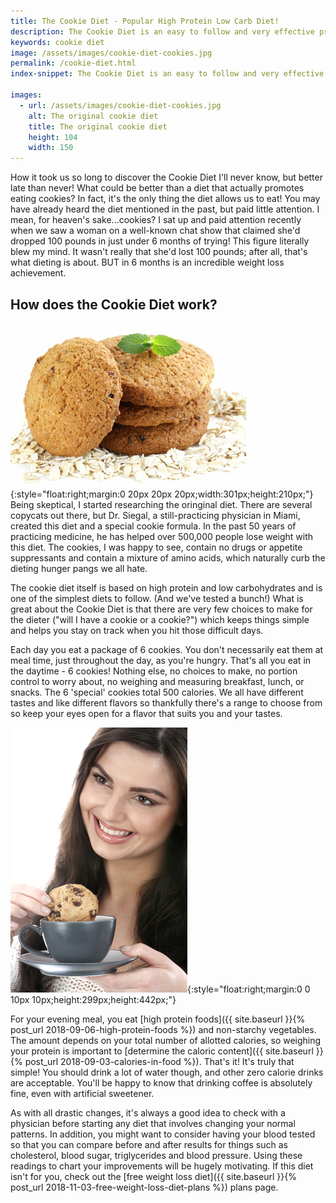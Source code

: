 ```yaml
---
title: The Cookie Diet - Popular High Protein Low Carb Diet!
description: The Cookie Diet is an easy to follow and very effective program based on high protein and low carb cookies! That's right, you actually eat cookies! Here's all you need to know about the cookie diet.
keywords: cookie diet
image: /assets/images/cookie-diet-cookies.jpg 
permalink: /cookie-diet.html
index-snippet: The Cookie Diet is an easy to follow and very effective program based on high protein and low carb cookies! That's right, you actually eat cookies! Here's all you need to know about the cookie diet.

images:
  - url: /assets/images/cookie-diet-cookies.jpg
    alt: The original cookie diet
    title: The original cookie diet
    height: 104
    width: 150
---
```

How it took us so long to discover the Cookie Diet I'll never know, but better late than never! What could be better than a diet that actually promotes eating cookies? In fact, it's the only thing the diet allows us to eat! You may have already heard the diet mentioned in the past, but paid little attention. I mean, for heaven's sake...cookies? I sat up and paid attention recently when we saw a woman on a well-known chat show that claimed she'd dropped 100 pounds in just under 6 months of trying! This figure literally blew my mind. It wasn't really that she'd lost 100 pounds; after all, that's what dieting is about. BUT in 6 months is an incredible weight loss achievement.

## How does the Cookie Diet work?
![The original cookie diet](/assets/images/cookie-diet-cookies.jpg){:style="float:right;margin:0 20px 20px 20px;width:301px;height:210px;"}
Being skeptical, I started researching the oringinal diet. There are several copycats out there, but Dr. Siegal, a still-practicing physician in Miami, created this diet and a special cookie formula. In the past 50 years of practicing medicine, he has helped over 500,000 people lose weight with this diet. The cookies, I was happy to see, contain no drugs or appetite suppressants and contain a mixture of amino acids, which naturally curb the dieting hunger pangs we all hate.

The cookie diet itself is based on high protein and low carbohydrates and is one of the simplest diets to follow. (And we've tested a bunch!) What is great about the Cookie Diet is that there are very few choices to make for the dieter ("will I have a cookie or a cookie?") which keeps things simple and helps you stay on track when you hit those difficult days.

Each day you eat a package of 6 cookies. You don't necessarily eat them at meal time, just throughout the day, as you're hungry. That's all you eat in the daytime - 6 cookies! Nothing else, no choices to make, no portion control to worry about, no weighing and measuring breakfast, lunch, or snacks. The 6 'special' cookies total 500 calories. We all have different tastes and like different flavors so thankfully there's a range to choose from so keep your eyes open for a flavor that suits you and your tastes.

![The cookie diet is a high protein low carb diet](/assets/images/cookiediet.jpg){:style="float:right;margin:0 0 10px 10px;height:299px;height:442px;"}

For your evening meal, you eat [high protein foods]({{ site.baseurl }}{% post_url 2018-09-06-high-protein-foods %}) and non-starchy vegetables. The amount depends on your total number of allotted calories, so weighing your protein is important to [determine the caloric content]({{ site.baseurl }}{% post_url 2018-09-03-calories-in-food %}). That's it! It's truly that simple! You should drink a lot of water though, and other zero calorie drinks are acceptable. You'll be happy to know that drinking coffee is absolutely fine, even with artificial sweetener.

As with all drastic changes, it's always a good idea to check with a physician before starting any diet that involves changing your normal patterns. In addition, you might want to consider having your blood tested so that you can compare before and after results for things such as cholesterol, blood sugar, triglycerides and blood pressure. Using these readings to chart your improvements will be hugely motivating. If this diet isn't for you, check out the [free weight loss diet]({{ site.baseurl }}{% post_url 2018-11-03-free-weight-loss-diet-plans %}) plans page.